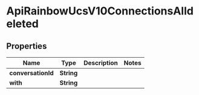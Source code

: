 

# ApiRainbowUcsV10ConnectionsAlldeleted

## Properties

Name | Type | Description | Notes
------------ | ------------- | ------------- | -------------
**conversationId** | **String** |  | 
**with** | **String** |  | 



